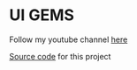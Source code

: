# UI GEMS

Follow my youtube channel [here](https://www.youtube.com/uigems)

[Source code](https://github.com/cvvkshcv/react-projects/tree/pokemon-memory-game) for this project